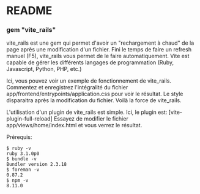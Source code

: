 # README
### gem "vite_rails"
vite_rails est une gem qui permet d'avoir un "rechargement à chaud" de la page après une modification d'un fichier.
Fini le temps de faire un refresh manuel (F5), vite_rails vous permet de le faire automatiquement.
Vite est capable de gérer les différents langages de programmation (Ruby, Javascript, Python, PHP, etc.)

Ici, vous pouvez voir un exemple de fonctionnement de vite_rails.
Commentez et enregistrez l'intégralité du fichier app/frontend/entrypoints/application.css pour voir le résultat.
Le style disparaitra après la modification du fichier.
Voilà la force de vite_rails.

L'utilisation d'un plugin de vite_rails est simple.
Ici, le plugin est: [vite-plugin-full-reload]
Essayez de modifier le fichier app/views/home/index.html et vous verrez le résultat.

Prérequis:
```
$ ruby -v
ruby 3.1.0p0
$ bundle -v
Bundler version 2.3.18
$ foreman -v
0.87.2
$ npm -v
8.11.0
```
